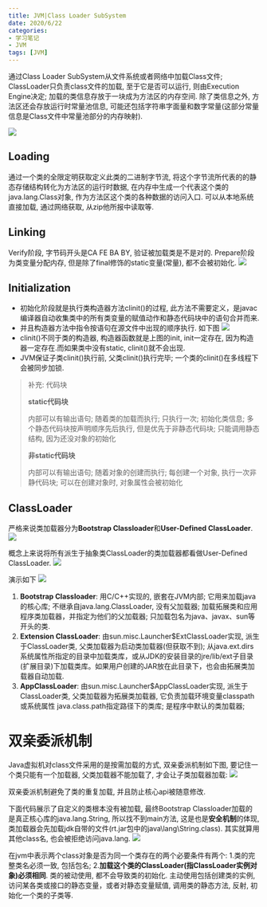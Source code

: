 ```yaml
---
title: JVM|Class Loader SubSystem
date: 2020/6/22
categories: 
- 学习笔记
- JVM
tags: [JVM]
---
```


通过Class Loader SubSystem从文件系统或者网络中加载Class文件; ClassLoader只负责class文件的加载, 至于它是否可以运行, 则由Execution Engine决定; 加载的类信息存放于一块成为方法区的内存空间. 除了类信息之外, 方法区还会存放运行时常量池信息, 可能还包括字符串字面量和数字常量(这部分常量信息是Class文件中常量池部分的内存映射).
<!-- more -->
![](/image/jvm2_1.png)

## Loading
通过一个类的全限定明获取定义此类的二进制字节流, 将这个字节流所代表的的静态存储结构转化为方法区的运行时数据, 在内存中生成一个代表这个类的java.lang.Class对象, 作为方法区这个类的各种数据的访问入口. 可以从本地系统直接加载, 通过网络获取, 从zip他所报中读取等.

## Linking
Verify阶段, 字节码开头是CA FE BA BY, 验证被加载类是不是对的. Prepare阶段为类变量分配内存, 但是除了final修饰的static变量(常量), 都不会被初始化.
![](/image/jvm2_2.png)

## Initialization
- 初始化阶段就是执行类构造器方法clinit()的过程, 此方法不需要定义，是javac编译器自动收集类中的所有类变量的赋值动作和静态代码块中的语句合并而来. 
- 并且构造器方法中指令按语句在源文件中出现的顺序执行. 如下图
![](/image/jvm2_3.png)
- clinit()不同于类的构造器, 构造器函数就是上图的init, init一定存在, 因为构造器一定存在.而如果类中没有static, clinit()就不会出现.
- JVM保证子类clinit()执行前, 父类clinit()执行完毕; 一个类的clinit()在多线程下会被同步加锁.

> 补充: 代码块
> 
> **static代码块**
> 
> 内部可以有输出语句; 随着类的加载而执行; 只执行一次; 初始化类信息; 多个静态代码块按声明顺序先后执行, 但是优先于非静态代码块; 只能调用静态结构, 因为还没对象的初始化
> 
> **非static代码块**
> 
> 内部可以有输出语句; 随着对象的创建而执行; 每创建一个对象, 执行一次非静代码块; 可以在创建对象时, 对象属性会被初始化

## ClassLoader
严格来说类加载器分为**Bootstrap Classloader**和**User-Defined ClassLoader**. 
![](/image/jvm2_4.png)

概念上来说将所有派生于抽象类ClassLoader的类加载器都看做User-Defined ClassLoader.
![](/image/jvm2_5.png)

演示如下
![](/image/jvm2_6.png)

1. **Bootstrap Classloader**: 
用C/C++实现的, 嵌套在JVM内部; 它用来加载java的核心库; 不继承自java.lang.ClassLoader, 没有父加载器; 加载拓展类和应用程序类加载器，并指定为他们的父加载器; 只加载包名为java、javax、sun等开头的类.
2. **Extension ClassLoader**: 由sun.misc.Launcher$ExtClassLoader实现, 派生于ClassLoader类, 父类加载器为启动类加载器(但获取不到); 从java.ext.dirs系统属性所指定的目录中加载类库，或从JDK的安装目录的jre/lib/ext子目录(扩展目录)下加载类库。如果用户创建的JAR放在此目录下，也会由拓展类加载器自动加载.
3. **AppClassLoader**: 由sun.misc.Launcher$AppClassLoader实现, 派生于ClassLoader类, 父类加载器为拓展类加载器, 它负责加载环境变量classpath或系统属性 java.class.path指定路径下的类库; 是程序中默认的类加载器; 

# 双亲委派机制
Java虚拟机对class文件采用的是按需加载的方式, 双亲委派机制如下图, 要记住一个类只能有一个加载器, 父类加载器不能加载了, 才会让子类加载器加载:
![](/image/jvm2_7.png)

双亲委派机制避免了类的重复加载, 并且防止核心api被随意修改.

下面代码展示了自定义的类根本没有被加载, 最终Bootstrap Classloader加载的是真正核心库的java.lang.String, 所以找不到main方法, 这是也是**安全机制**的体现, 类加载器会先加载jdk自带的文件(rt.jar包中的java\lang\String.class). 其实就算用其他class名, 也会被拒绝访问java.lang.
![](/image/jvm2_8.png)

在jvm中表示两个class对象是否为同一个类存在的两个必要条件有两个: 1.类的完整类名必须一致, 包括包名; 2.**加载这个类的ClassLoader(指ClassLoader实例对象)必须相同**. 类的被动使用, 都不会导致类的初始化. 主动使用包括创建类的实例, 访问某各类或接口的静态变量，或者对静态变量赋值, 调用类的静态方法, 反射, 初始化一个类的子类等.